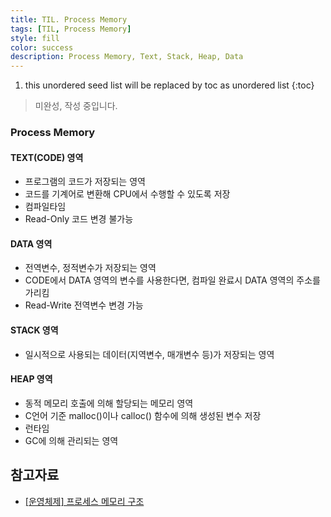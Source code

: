 ```yaml
---
title: TIL. Process Memory
tags: [TIL, Process Memory]
style: fill
color: success
description: Process Memory, Text, Stack, Heap, Data
---
```


1. this unordered seed list will be replaced by toc as unordered list
{:toc}

> 미완성, 작성 중입니다.

### Process Memory

#### TEXT(CODE) 영역
- 프로그램의 코드가 저장되는 영역
- 코드를 기계어로 변환해 CPU에서 수행할 수 있도록 저장
- 컴파일타임
- Read-Only 코드 변경 불가능

#### DATA 영역
- 전역변수, 정적변수가 저장되는 영역
- CODE에서 DATA 영역의 변수를 사용한다면, 컴파일 완료시 DATA 영역의 주소를 가리킴
- Read-Write 전역변수 변경 가능

#### STACK 영역
- 일시적으로 사용되는 데이터(지역변수, 매개변수 등)가 저장되는 영역

#### HEAP 영역
- 동적 메모리 호출에 의해 할당되는 메모리 영역
- C언어 기준 malloc()이나 calloc() 함수에 의해 생성된 변수 저장
- 런타임
- GC에 의해 관리되는 영역

## 참고자료
- [[운영체제] 프로세스 메모리 구조](https://velog.io/@cchloe2311/%EC%9A%B4%EC%98%81%EC%B2%B4%EC%A0%9C-%ED%94%84%EB%A1%9C%EC%84%B8%EC%8A%A4-%EB%A9%94%EB%AA%A8%EB%A6%AC-%EA%B5%AC%EC%A1%B0)